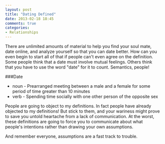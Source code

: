 ```yaml
---
layout: post
title: "Dating Defined"
date: 2013-02-18 18:45
comments: true
categories: 
- Relationships
---
```

There are unlimited amounts of material to help you find your soul mate, date online, and analyze yourself so that you can date better.  How can you even begin to start all of that if people can't even agree on the definition.  Some people think that a date must involve mutual feelings.  Others think that you have to use the word "date" for it to count.  Semantics, people!

###Date
- noun - Prearranged meeting between a male and a female for some period of time greater than 10 minutes
- verb - Spending time socially with one other person of the opposite sex

People are going to object to my definitions.  In fact people have already objected to my definitions!  But stick to them, and your wariness might prove to save you untold heartache from a lack of communication.  At the worst, these definitions are going to force you to communicate about what people's intentions rather than drawing your own assumptions.

And remember everyone, assumptions are a fast track to trouble.
